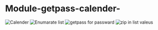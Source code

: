 # Module-getpass-calender-
![Calender](https://user-images.githubusercontent.com/81824956/116598211-2f37fa00-a944-11eb-9a7a-a5c82c6c3169.PNG)
![Enumarate list](https://user-images.githubusercontent.com/81824956/116598338-54c50380-a944-11eb-876e-8f4f76158864.PNG)
![getpass for passward](https://user-images.githubusercontent.com/81824956/116598511-89d15600-a944-11eb-8402-64d1ba67d687.PNG)
![zip in list valeus](https://user-images.githubusercontent.com/81824956/116598627-b1c0b980-a944-11eb-8937-fc551c4298c3.PNG)

